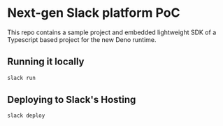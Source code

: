 # Next-gen Slack platform PoC

This repo contains a sample project and embedded lightweight SDK of a Typescript based project for the new Deno runtime.

## Running it locally

```bash
slack run
```

## Deploying to Slack's Hosting

```bash
slack deploy
```
